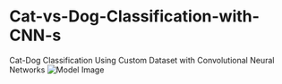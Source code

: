 # Cat-vs-Dog-Classification-with-CNN-s
Cat-Dog Classification Using Custom Dataset with Convolutional Neural Networks
![Model Image](https://miro.medium.com/max/913/0*RMiFvYXN3LEdIpSz.png)
